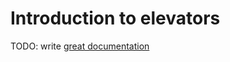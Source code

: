 # Introduction to elevators

TODO: write [great documentation](http://jacobian.org/writing/great-documentation/what-to-write/)
